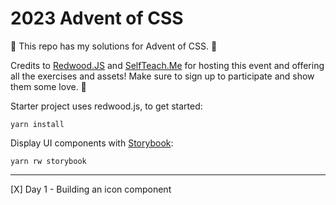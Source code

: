 # 2023 Advent of CSS

🎄 This repo has my solutions for Advent of CSS. 🎄

Credits to [Redwood.JS](https://redwoodjs.com/) and [SelfTeach.Me](https://selfteach.me/) for hosting this event and offering all the exercises and assets! Make sure to sign up to participate and show them some love. 🫶

Starter project uses redwood.js, to get started:

```
yarn install
```

Display UI components with [Storybook](https://storybook.js.org/):

```
yarn rw storybook
```

---

[X] Day 1 - Building an icon component
